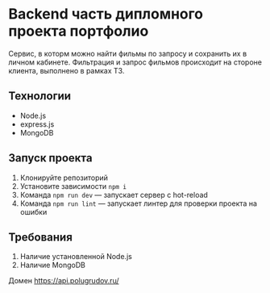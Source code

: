 # Backend часть дипломного проекта портфолио
Сервис, в которм можно найти фильмы по запросу и сохранить их в личном кабинете. Фильтрация и запрос фильмов происходит на стороне клиента, выполнено в рамках ТЗ.

## Технологии
* Node.js
* express.js
* MongoDB

## Запуск проекта
1. Клонируйте репозиторий
2. Установите зависимости `npm i`
3. Команда `npm run dev` — запускает сервер с hot-reload
4. Команда `npm run lint` — запускает линтер для проверки проекта на ошибки

## Требования
1. Наличие установленной Node.js
2. Наличие MongoDB

Домен 
https://api.polugrudov.ru/
